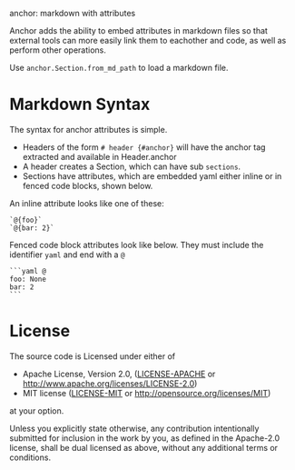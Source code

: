 anchor: markdown with attributes

Anchor adds the ability to embed attributes in markdown files so that external
tools can more easily link them to eachother and code, as well as perform
other operations.

Use ``anchor.Section.from_md_path`` to load a markdown file.

# Markdown Syntax
The syntax for anchor attributes is simple.

- Headers of the form `# header {#anchor}` will have the anchor tag extracted and available
  in Header.anchor
- A header creates a Section, which can have sub `sections`.
- Sections have attributes, which are embedded yaml either inline or in fenced
  code blocks, shown below.

An inline attribute looks like one of these:
```
`@{foo}`
`@{bar: 2}`
```

Fenced code block attributes look like below. They must include the identifier
`yaml` and end with a `@`

    ```yaml @
    foo: None
    bar: 2
    ```

# License

The source code is Licensed under either of

* Apache License, Version 2.0, ([LICENSE-APACHE](LICENSE-APACHE) or
  http://www.apache.org/licenses/LICENSE-2.0)
* MIT license ([LICENSE-MIT](LICENSE-MIT) or
  http://opensource.org/licenses/MIT)

at your option.

Unless you explicitly state otherwise, any contribution intentionally submitted
for inclusion in the work by you, as defined in the Apache-2.0 license, shall
be dual licensed as above, without any additional terms or conditions.
